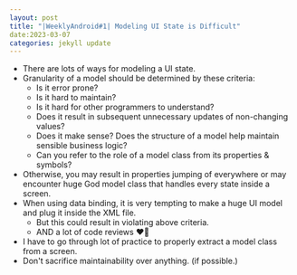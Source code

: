 ```yaml
---
layout: post
title: "|WeeklyAndroid#1| Modeling UI State is Difficult"
date:2023-03-07
categories: jekyll update
---
```


- There are lots of ways for modeling a UI state.
- Granularity of a model should be determined by these criteria: 
  - Is it error prone? 
  - Is it hard to maintain? 
  - Is it hard for other programmers to understand? 
  - Does it result in subsequent unnecessary updates of non-changing values? 
  - Does it make sense? Does the structure of a model help maintain sensible business logic? 
  - Can you refer to the role of a model class from its properties & symbols? 
- Otherwise, you may result in properties jumping of everywhere or may encounter huge God model class that handles every state inside a screen. 
- When using data binding, it is very tempting to make a huge UI model and plug it inside the XML file. 
  - But this could result in violating above criteria. 
  - AND a lot of code reviews ❤️‍🔥
- I have to go through lot of practice to properly extract a model class from a screen.
- Don't sacrifice maintainability over anything. (if possible.)
